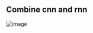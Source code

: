 ## Combine cnn and rnn

![image](https://user-images.githubusercontent.com/23666146/124374977-494bcc80-dc54-11eb-87bc-dd9ace2bee7d.png)

